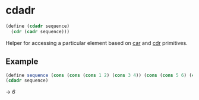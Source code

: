 # cdadr
```scheme
(define (cdadr sequence)
  (cdr (cadr sequence)))
```
Helper for accessing a particular element based on [car](..\primitives\car.md) and [cdr](..\primitives\cdr.md) primitives.

## Example
```scheme
(define sequence (cons (cons (cons 1 2) (cons 3 4)) (cons (cons 5 6) (cons 7 8))))
(cdadr sequence)
```
-> *6*
